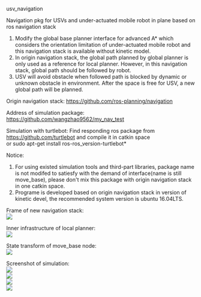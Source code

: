 usv_navigation

Navigation pkg for USVs and under-actuated mobile robot in plane based on ros navigation stack  
1. Modify the global base planner interface for advanced A* which considers the orientation limitation of under-actuated mobile robot and this navigation stack is available without kinetic model.  
2. In origin navigation stack, the global path planned by global planner is only used as a reference for local planner. However, in this navigation stack, global path should be followed by robot.  
3. USV will avoid obstacle when followed path is blocked by dynamic or unknown obstacle in environment. After the space is free for USV, a new global path will be planned.

Origin navigation stack: https://github.com/ros-planning/navigation

Address of simulation package: https://github.com/wangzhao9562/my_nav_test

Simulation with turtlebot: 
Find responding ros package from https://github.com/turtlebot and compile it in catkin space  
or sudo apt-get install ros-ros_version-turtlebot*

Notice: 
1. For using existed simulation tools and third-part libraries, package name is not modifed to satiesfy with the demand of interface(name is still move_base), please don't mix this package with origin navigation stack in one catkin space.
2. Programe is developed based on origin navigation stack in version of kinetic devel, the recommended system version is ubuntu 16.04LTS.

Frame of new navigation stack:  
![](https://github.com/wangzhao9562/usv_navigation/blob/master/assets/Frame_of_navigation_stack.png)  
  
  
Inner infrastructure of local planner:  
![](https://github.com/wangzhao9562/usv_navigation/blob/master/assets/Inner_infrastructure_of_local_planner.png)  
  
  
State transform of move_base node:  
![](https://github.com/wangzhao9562/usv_navigation/blob/master/assets/State_transform_of_move_base.png)  

Screenshot of simulation:  
![](https://github.com/wangzhao9562/usv_navigation/blob/master/assets/screenshot_for_nav_pub.png)  
![](https://github.com/wangzhao9562/usv_navigation/blob/master/assets/screenshot_for_nav_pub_02.png)  
![](https://github.com/wangzhao9562/usv_navigation/blob/master/assets/screenshot_for_nav_pub_03.png)  
![](https://github.com/wangzhao9562/usv_navigation/blob/master/assets/screenshot_for_nav_pub_04.png)